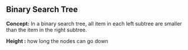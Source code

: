 ## Binary Search Tree
**Concept:** In a binary search tree, all item in each left subtree are smaller than the item in the right subtree.

**Height :** how long the nodes can go down 
